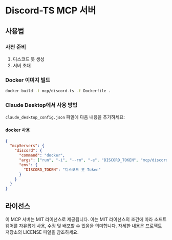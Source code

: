 # Discord-TS MCP 서버

## 사용법

### 사전 준비

1. 디스코드 봇 생성
2. 서버 초대

### Docker 이미지 빌드

```bash
docker build -t mcp/discord-ts -f Dockerfile .
```

### Claude Desktop에서 사용 방법

`claude_desktop_config.json` 파일에 다음 내용을 추가하세요:

#### docker 사용

```json
{
  "mcpServers": {
    "discord": {
      "command": "docker",
      "args": ["run", "-i", "--rm", "-e", "DISCORD_TOKEN", "mcp/discord-ts"],
      "env": {
        "DISCORD_TOKEN": "디스코드 봇 Token"
      }
    }
  }
}
```

## 라이선스

이 MCP 서버는 MIT 라이선스로 제공됩니다. 이는 MIT 라이선스의 조건에 따라 소프트웨어를 자유롭게 사용, 수정 및 배포할 수 있음을 의미합니다. 자세한 내용은 프로젝트 저장소의 LICENSE 파일을 참조하세요.
